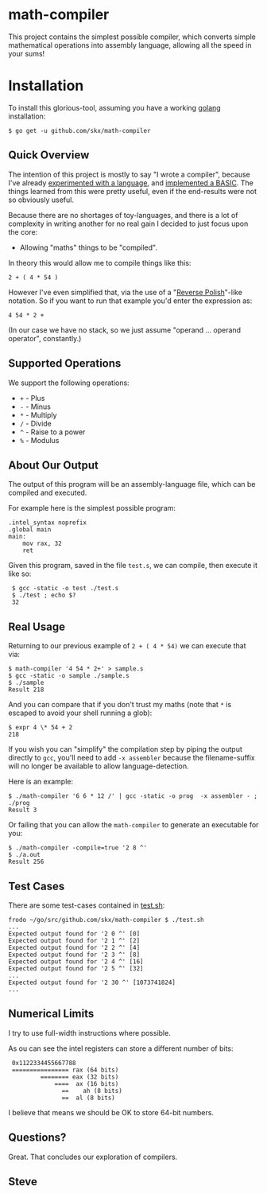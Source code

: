 # math-compiler

This project contains the simplest possible compiler, which converts simple mathematical operations into assembly language, allowing all the speed in your sums!


# Installation

To install this glorious-tool, assuming you have a working [golang](https://golang.org/) installation:

    $ go get -u github.com/skx/math-compiler


## Quick Overview

The intention of this project is mostly to say "I wrote a compiler", because I've already [experimented with a language](https://github.com/skx/monkey/), and [implemented a BASIC](https://github.com/skx/gobasic/).  The things learned from this were pretty useful, even if the end-results were not so obviously useful.

Because there are no shortages of toy-languages, and there is a lot of complexity in writing another for no real gain I decided to just focus upon the core:

* Allowing "maths" things to be "compiled".

In theory this would allow me to compile things like this:

    2 + ( 4 * 54 )

However I've even simplified that, via the use of a "[Reverse Polish](https://en.wikipedia.org/wiki/Reverse_Polish_notation)"-like notation.  So if you want to run that example you'd enter the expression as:

    4 54 * 2 +

(In our case we have no stack, so we just assume "operand ... operand operator", constantly.)


## Supported Operations

We support the following operations:

* `+` - Plus
* `-` - Minus
* `*` - Multiply
* `/` - Divide
* `^` - Raise to a power
* `%` - Modulus



## About Our Output

The output of this program will be an assembly-language file, which can be compiled and executed.

For example here is the simplest possible program:

    .intel_syntax noprefix
    .global main
    main:
        mov rax, 32
        ret

Given this program, saved in the file `test.s`, we can compile, then execute it like so:

     $ gcc -static -o test ./test.s
     $ ./test ; echo $?
     32



## Real Usage

Returning to our previous example of `2 + ( 4 * 54)` we can execute that via:

    $ math-compiler '4 54 * 2+' > sample.s
    $ gcc -static -o sample ./sample.s
    $ ./sample
    Result 218

And you can compare that if you don't trust my maths (note that `*` is escaped to avoid your shell running a glob):

    $ expr 4 \* 54 + 2
    218

If you wish you can "simplify" the compilation step by piping the output directly to `gcc`, you'll need to add `-x assembler` because the filename-suffix will no longer be available to allow language-detection.

Here is an example:

    $ ./math-compiler '6 6 * 12 /' | gcc -static -o prog  -x assembler - ; ./prog
    Result 3

Or failing that you can allow the `math-compiler` to generate an executable for you:

    $ ./math-compiler -compile=true '2 8 ^'
    $ ./a.out
    Result 256

## Test Cases

There are some test-cases contained in [test.sh](test.sh):

    frodo ~/go/src/github.com/skx/math-compiler $ ./test.sh
    ...
    Expected output found for '2 0 ^' [0]
    Expected output found for '2 1 ^' [2]
    Expected output found for '2 2 ^' [4]
    Expected output found for '2 3 ^' [8]
    Expected output found for '2 4 ^' [16]
    Expected output found for '2 5 ^' [32]
    ...
    Expected output found for '2 30 ^' [1073741824]
    ...



## Numerical Limits

I try to use full-width instructions where possible.

As ou can see the intel registers can store a different number of bits:

     0x1122334455667788
     ================ rax (64 bits)
             ======== eax (32 bits)
                 ====  ax (16 bits)
                   ==    ah (8 bits)
                   ==  al (8 bits)

I believe that means we should be OK to store 64-bit numbers.


## Questions?

Great.  That concludes our exploration of compilers.

Steve
--
